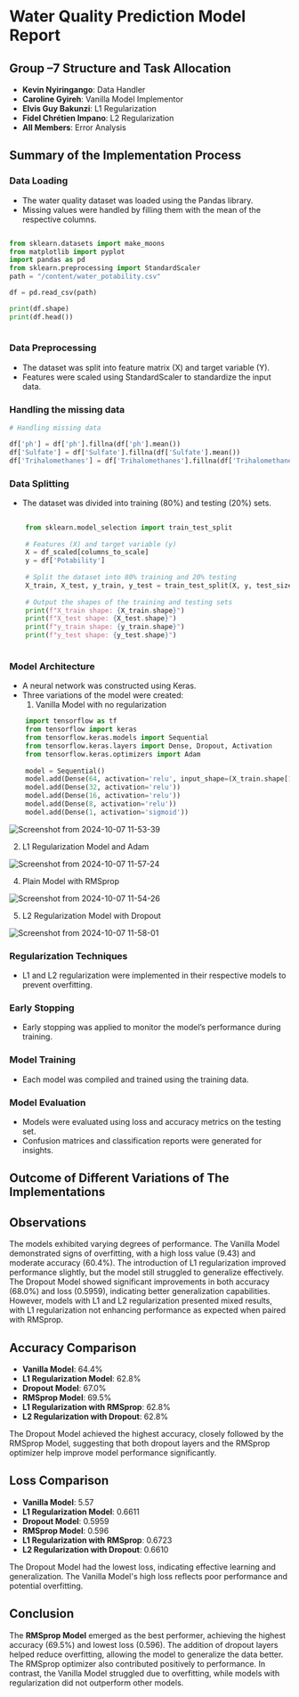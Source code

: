 # Water Quality Prediction Model Report

## Group –7 Structure and Task Allocation

- **Kevin Nyiringango**:  Data Handler
- **Caroline Gyireh**: Vanilla Model Implementor
- **Elvis Guy Bakunzi**: L1 Regularization
- **Fidel Chrétien Impano**: L2 Regularization
- **All Members**: Error Analysis

## Summary of the Implementation Process

### Data Loading
- The water quality dataset was loaded using the Pandas library.
- Missing values were handled by filling them with the mean of the respective columns.

```python

from sklearn.datasets import make_moons
from matplotlib import pyplot
import pandas as pd
from sklearn.preprocessing import StandardScaler
path = "/content/water_potability.csv"

df = pd.read_csv(path)

print(df.shape)
print(df.head())
  
```

### Data Preprocessing
- The dataset was split into feature matrix (X) and target variable (Y).
- Features were scaled using StandardScaler to standardize the input data.

 ### Handling the missing data

```python
# Handling missing data

df['ph'] = df['ph'].fillna(df['ph'].mean())
df['Sulfate'] = df['Sulfate'].fillna(df['Sulfate'].mean())
df['Trihalomethanes'] = df['Trihalomethanes'].fillna(df['Trihalomethanes'].mean())

```

### Data Splitting
- The dataset was divided into training (80%) and testing (20%) sets.

```python
    
    from sklearn.model_selection import train_test_split
    
    # Features (X) and target variable (y)
    X = df_scaled[columns_to_scale]
    y = df['Potability']
    
    # Split the dataset into 80% training and 20% testing
    X_train, X_test, y_train, y_test = train_test_split(X, y, test_size=0.2, random_state=42)
    
    # Output the shapes of the training and testing sets
    print(f"X_train shape: {X_train.shape}")
    print(f"X_test shape: {X_test.shape}")
    print(f"y_train shape: {y_train.shape}")
    print(f"y_test shape: {y_test.shape}")
  
```

### Model Architecture
- A neural network was constructed using Keras.
- Three variations of the model were created:
  1. Vanilla Model with no regularization

```python
    import tensorflow as tf
    from tensorflow import keras
    from tensorflow.keras.models import Sequential
    from tensorflow.keras.layers import Dense, Dropout, Activation
    from tensorflow.keras.optimizers import Adam
    
    model = Sequential()
    model.add(Dense(64, activation='relu', input_shape=(X_train.shape[1],)))
    model.add(Dense(32, activation='relu'))
    model.add(Dense(16, activation='relu'))
    model.add(Dense(8, activation='relu'))
    model.add(Dense(1, activation='sigmoid'))
```

![Screenshot from 2024-10-07 11-53-39](https://github.com/user-attachments/assets/92a8ee38-3b17-491d-b51f-ae5918186277)

  2. L1 Regularization Model and Adam
     
![Screenshot from 2024-10-07 11-57-24](https://github.com/user-attachments/assets/eaa930c8-292f-4250-bfdd-bdadcd9a4ede)

  4. Plain Model with RMSprop

![Screenshot from 2024-10-07 11-54-26](https://github.com/user-attachments/assets/a6c4f8e3-51e3-4d89-8429-b01a4652b811)

  5. L2 Regularization Model with Dropout
     
![Screenshot from 2024-10-07 11-58-01](https://github.com/user-attachments/assets/92987c8b-09b3-4cc1-8220-2400f282e038)

### Regularization Techniques
- L1 and L2 regularization were implemented in their respective models to prevent overfitting.

### Early Stopping
- Early stopping was applied to monitor the model’s performance during training.

### Model Training
- Each model was compiled and trained using the training data. 

### Model Evaluation
- Models were evaluated using loss and accuracy metrics on the testing set.
- Confusion matrices and classification reports were generated for insights.

## Outcome of Different Variations of The Implementations
## Observations
The models exhibited varying degrees of performance. The Vanilla Model demonstrated signs of overfitting, with a high loss value (9.43) and moderate accuracy (60.4%). The introduction of L1 regularization improved performance slightly, but the model still struggled to generalize effectively. The Dropout Model showed significant improvements in both accuracy (68.0%) and loss (0.5959), indicating better generalization capabilities. However, models with L1 and L2 regularization presented mixed results, with L1 regularization not enhancing performance as expected when paired with RMSprop.

## Accuracy Comparison
- **Vanilla Model**: 64.4%
- **L1 Regularization Model**: 62.8%
- **Dropout Model**: 67.0%
- **RMSprop Model**: 69.5%
- **L1 Regularization with RMSprop**: 62.8%
- **L2 Regularization with Dropout**: 62.8%

The Dropout Model achieved the highest accuracy, closely followed by the RMSprop Model, suggesting that both dropout layers and the RMSprop optimizer help improve model performance significantly.

## Loss Comparison
- **Vanilla Model**: 5.57
- **L1 Regularization Model**: 0.6611
- **Dropout Model**: 0.5959
- **RMSprop Model**: 0.596
- **L1 Regularization with RMSprop**: 0.6723
- **L2 Regularization with Dropout**: 0.6610

The Dropout Model had the lowest loss, indicating effective learning and generalization. The Vanilla Model's high loss reflects poor performance and potential overfitting.

## Conclusion
The **RMSprop Model** emerged as the best performer, achieving the highest accuracy (69.5%) and lowest loss (0.596). The addition of dropout layers helped reduce overfitting, allowing the model to generalize the data better. The RMSprop optimizer also contributed positively to performance. In contrast, the Vanilla Model struggled due to overfitting, while models with regularization did not outperform other models. 
